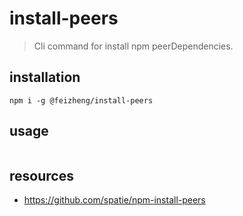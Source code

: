 # install-peers
> Cli command for install npm peerDependencies.

## installation
```shell
npm i -g @feizheng/install-peers
```

## usage
```shell
```

## resources
- https://github.com/spatie/npm-install-peers
